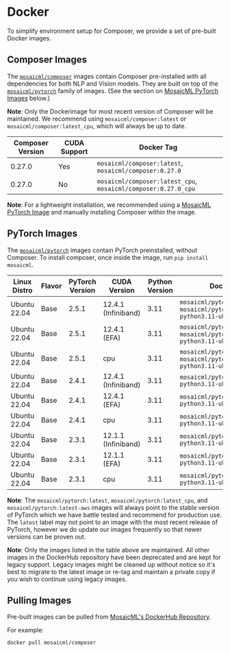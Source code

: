 # Docker

To simplify environment setup for Composer, we provide a set of pre-built Docker images.

## Composer Images

The [`mosaicml/composer`](https://hub.docker.com/r/mosaicml/composer) images contain Composer pre-installed with
all dependencies for both NLP and Vision models. They are built on top of the
[`mosaicml/pytorch`](https://hub.docker.com/r/mosaicml/pytorch) family of images.
(See the section on [MosaicML PyTorch Images](#pytorch-images) below.)

**Note**: Only the Dockerimage for most recent version of Composer will be maintained. We recommend using
`mosaicml/composer:latest` or `mosaicml/composer:latest_cpu`, which will always be up to date.

<!-- BEGIN_COMPOSER_BUILD_MATRIX -->
| Composer Version   | CUDA Support   | Docker Tag                                                                                                                                                       |
|--------------------|----------------|------------------------------------------------------------------------------------------------------------------------------------------------------------------|
| 0.27.0             | Yes            | `mosaicml/composer:latest`, `mosaicml/composer:0.27.0`                 |
| 0.27.0             | No             | `mosaicml/composer:latest_cpu`, `mosaicml/composer:0.27.0_cpu` |
<!-- END_COMPOSER_BUILD_MATRIX -->

**Note**: For a lightweight installation, we recommended using a [MosaicML PyTorch Image](#pytorch-images) and manually
installing Composer within the image.

## PyTorch Images

The [`mosaicml/pytorch`](https://hub.docker.com/r/mosaicml/pytorch) images contain PyTorch preinstalled, without Composer.
To install composer, once inside the image, run `pip install mosaicml`.

<!-- BEGIN_PYTORCH_BUILD_MATRIX -->
| Linux Distro   | Flavor   | PyTorch Version   | CUDA Version        | Python Version   | Docker Tags                                                                                                                                                                                                          |
|----------------|----------|-------------------|---------------------|------------------|----------------------------------------------------------------------------------------------------------------------------------------------------------------------------------------------------------------------|
| Ubuntu 22.04   | Base     | 2.5.1             | 12.4.1 (Infiniband) | 3.11             | `mosaicml/pytorch:latest`, `mosaicml/pytorch:2.5.1_cu124-python3.11-ubuntu22.04`                 |
| Ubuntu 22.04   | Base     | 2.5.1             | 12.4.1 (EFA)        | 3.11             | `mosaicml/pytorch:latest-aws`, `mosaicml/pytorch:2.5.1_cu124-python3.11-ubuntu22.04-aws` |
| Ubuntu 22.04   | Base     | 2.5.1             | cpu                 | 3.11             | `mosaicml/pytorch:latest_cpu`, `mosaicml/pytorch:2.5.1_cpu-python3.11-ubuntu22.04`             |
| Ubuntu 22.04   | Base     | 2.4.1             | 12.4.1 (Infiniband) | 3.11             | `mosaicml/pytorch:2.4.1_cu124-python3.11-ubuntu22.04`                                                                                        |
| Ubuntu 22.04   | Base     | 2.4.1             | 12.4.1 (EFA)        | 3.11             | `mosaicml/pytorch:2.4.1_cu124-python3.11-ubuntu22.04-aws`                                                                                |
| Ubuntu 22.04   | Base     | 2.4.1             | cpu                 | 3.11             | `mosaicml/pytorch:2.4.1_cpu-python3.11-ubuntu22.04`                                                                                            |
| Ubuntu 22.04   | Base     | 2.3.1             | 12.1.1 (Infiniband) | 3.11             | `mosaicml/pytorch:2.3.1_cu121-python3.11-ubuntu22.04`                                                                                        |
| Ubuntu 22.04   | Base     | 2.3.1             | 12.1.1 (EFA)        | 3.11             | `mosaicml/pytorch:2.3.1_cu121-python3.11-ubuntu22.04-aws`                                                                                |
| Ubuntu 22.04   | Base     | 2.3.1             | cpu                 | 3.11             | `mosaicml/pytorch:2.3.1_cpu-python3.11-ubuntu22.04`                                                                                            |
<!-- END_PYTORCH_BUILD_MATRIX -->

**Note**: The `mosaicml/pytorch:latest`, `mosaicml/pytorch:latest_cpu`, and `mosaicml/pytorch:latest-aws`
images will always point to the stable version of PyTorch which we have battle tested and recommend for production use.  The `latest` label
may not point to an image with the most recent release of PyTorch, however we do update our images frequently so that newer versions can
be proven out.

**Note**: Only the images listed in the table above are maintained.  All other images in the DockerHub repository have been deprecated
and are kept for legacy support.  Legacy images might be cleaned up without notice so it's best to migrate to the latest image or re-tag and maintain
a private copy if you wish to continue using legacy images.

## Pulling Images

Pre-built images can be pulled from [MosaicML's DockerHub Repository](https://hub.docker.com/u/mosaicml).

For example:

<!--pytest.mark.skip-->
```bash
docker pull mosaicml/composer
```
